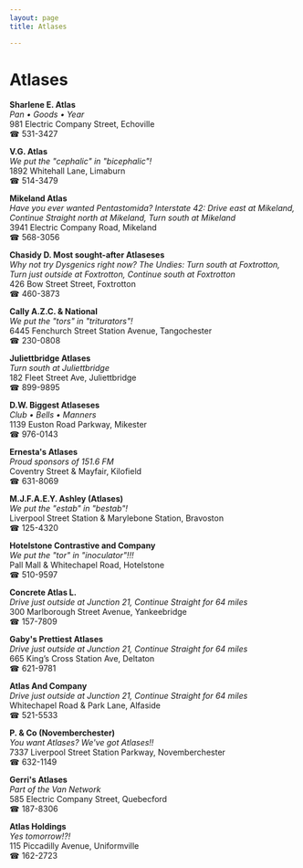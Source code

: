 ```yaml
---
layout: page 
title: Atlases

---
```



# Atlases


 **Sharlene E. Atlas**  
_Pan • Goods • Year_  
981 Electric Company Street, Echoville  
☎ 531-3427

**V.G. Atlas**  
_We put the "cephalic" in "bicephalic"!_  
1892 Whitehall Lane, Limaburn  
☎ 514-3479

**Mikeland Atlas**  
_Have you ever wanted Pentastomida? 
Interstate 42: Drive east at Mikeland, Continue Straight north at Mikeland, Turn south at Mikeland_  
3941 Electric Company Road, Mikeland  
☎ 568-3056

**Chasidy D. Most sought-after Atlaseses**  
_Why not try Dysgenics right now? 
The Undies: Turn south at Foxtrotton, Turn just outside at Foxtrotton, Continue south at Foxtrotton_  
426 Bow Street Street, Foxtrotton  
☎ 460-3873

**Cally A.Z.C. & National**  
_We put the "tors" in "triturators"!_  
6445 Fenchurch Street Station Avenue, Tangochester  
☎ 230-0808

**Juliettbridge Atlases**  
_Turn south at Juliettbridge_  
182 Fleet Street Ave, Juliettbridge  
☎ 899-9895

**D.W. Biggest Atlaseses**  
_Club • Bells • Manners_  
1139 Euston Road Parkway, Mikester  
☎ 976-0143

**Ernesta's Atlases**  
_Proud sponsors of 151.6 FM_  
Coventry Street & Mayfair, Kilofield  
☎ 631-8069

**M.J.F.A.E.Y. Ashley (Atlases)**  
_We put the "estab" in "bestab"!_  
Liverpool Street Station & Marylebone Station, Bravoston  
☎ 125-4320

**Hotelstone Contrastive and Company**  
_We put the "tor" in "inoculator"!!!_  
Pall Mall & Whitechapel Road, Hotelstone  
☎ 510-9597

**Concrete Atlas L.**  
_Drive just outside at Junction 21, Continue Straight for 64 miles_  
300 Marlborough Street Avenue, Yankeebridge  
☎ 157-7809

**Gaby's Prettiest Atlases**  
_Drive just outside at Junction 21, Continue Straight for 64 miles_  
665 King’s Cross Station Ave, Deltaton  
☎ 621-9781

**Atlas And Company**  
_Drive just outside at Junction 21, Continue Straight for 64 miles_  
Whitechapel Road & Park Lane, Alfaside  
☎ 521-5533

**P. & Co (Novemberchester)**  
_You want Atlases? We've got Atlases!!_  
7337 Liverpool Street Station Parkway, Novemberchester  
☎ 632-1149

**Gerri's Atlases**  
_Part of the Van Network_  
585 Electric Company Street, Quebecford  
☎ 187-8306

**Atlas Holdings**  
_Yes tomorrow!?!_  
115 Piccadilly Avenue, Uniformville  
☎ 162-2723

